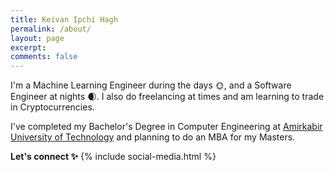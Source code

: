 ```yaml
---
title: Keivan Ipchi Hagh
permalink: /about/
layout: page
excerpt: 
comments: false
---
```


I'm a Machine Learning Engineer during the days 🌞, and a Software Engineer at nights 🌒. I also do freelancing at times and am learning to trade in Cryptocurrencies.

I've completed my Bachelor's Degree in Computer Engineering at [Amirkabir University of Technology](https://aut.ac.ir/index.php?slc_lang=en) and planning to do an MBA for my Masters.

**Let's connect ✨**
{% include social-media.html %}